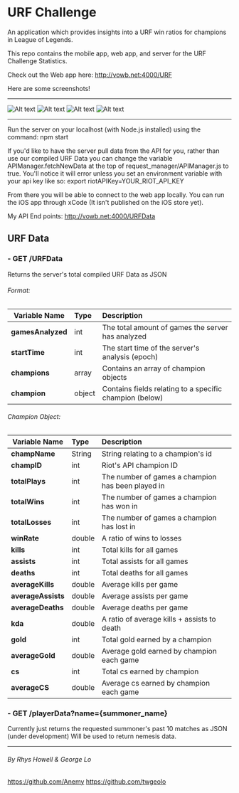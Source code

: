# URF Challenge

An application which provides insights into a URF win ratios for champions in League of Legends.

This repo contains the mobile app, web app, and server for the URF Challenge Statistics.

Check out the Web app here:
http://vowb.net:4000/URF

Here are some screenshots!

___
![Alt text](http://i.imgur.com/lNFfUGV.png)
![Alt text](http://i.imgur.com/PpnoR4L.png)
![Alt text](http://i.imgur.com/zvTMmLV.png)
![Alt text](http://i.imgur.com/7jcvudp.jpg)
___

Run the server on your localhost (with Node.js installed) using the command:
npm start

If you'd like to have the server pull data from the API for you, rather than use our compiled URF Data you can change the variable APIManager.fetchNewData at the top of request_manager/APIManager.js  to true.
You'll notice it will error unless you set an environment variable with your api key like so:
export riotAPIKey=YOUR_RIOT_API_KEY


From there you will be able to connect to the web app locally.
You can run the iOS app through xCode (It isn't published on the iOS store yet).

My API End points:
http://vowb.net:4000/URFData

## URF Data
### - GET  /URFData

Returns the server's total compiled URF Data as JSON

###### Format:
| Variable Name     | Type      	| Description  												|
| ----------------- |:------------- |:--------------------------------------------------------- |
|**gamesAnalyzed** 	| int 			| The total amount of games the server has analyzed 		|
|**startTime** 		| int 			| The start time of the server's analysis (epoch)			|
|**champions**		| array 		| Contains an array of champion objects						|
|**champion**		| object 		| Contains fields relating to a specific champion (below)	|

###### Champion Object:
| Variable Name     | Type      	| Description  											|
| ----------------- |:------------- |:----------------------------------------------------- |
|**champName** 		| String 		| String relating to a champion's id 					|
|**champID** 		| int 			| Riot's API champion ID								|
|**totalPlays** 	| int 			| The number of games a champion has been played in		|
|**totalWins** 		| int 			| The number of games a champion has won in				|
|**totalLosses** 	| int 			| The number of games a champion has lost in			|
|**winRate** 		| double 		| A ratio of wins to losses								|
|**kills** 			| int 			| Total kills for all games								|
|**assists** 		| int 			| Total assists for all games							|
|**deaths** 		| int 			| Total deaths for all games							|
|**averageKills** 	| double 		| Average kills per game								|
|**averageAssists** | double 		| Average assists per game								|
|**averageDeaths** 	| double 		| Average deaths per game								|
|**kda** 			| double 		| A ratio of average kills + assists to death			|
|**gold** 			| int 			| Total gold earned by a champion 						|
|**averageGold** 	| double 		| Average gold earned by champion each game				|
|**cs** 			| int 			| Total cs earned by champion 							|
|**averageCS** 		| double 		| Average cs earned by champion each game				|

### - GET  /playerData?name={summoner_name}

Currently just returns the requested summoner's past 10 matches as JSON (under development)
Will be used to return nemesis data.

---
###### By Rhys Howell & George Lo
https://github.com/Anemy
https://github.com/twgeolo